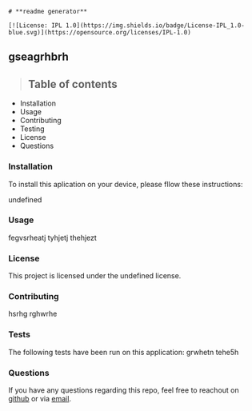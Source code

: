
    # **readme generator**

    [![License: IPL 1.0](https://img.shields.io/badge/License-IPL_1.0-blue.svg)](https://opensource.org/licenses/IPL-1.0)

## **gseagrhbrh**


>## Table of contents

- Installation
- Usage
- Contributing
- Testing
- License
- Questions

### **Installation**

To install this aplication on your device, please fllow these instructions:

undefined
### **Usage**
fegvsrheatj tyhjetj thehjezt
### **License**

This project is licensed under the undefined license.

### **Contributing**
hsrhg rghwrhe
### **Tests**

The following tests have been run on this application:
grwhetn tehe5h
### **Questions**

If you have any questions regarding this repo, feel free to reachout on [github](rashida53) or via [email](rfweg@tjy).


